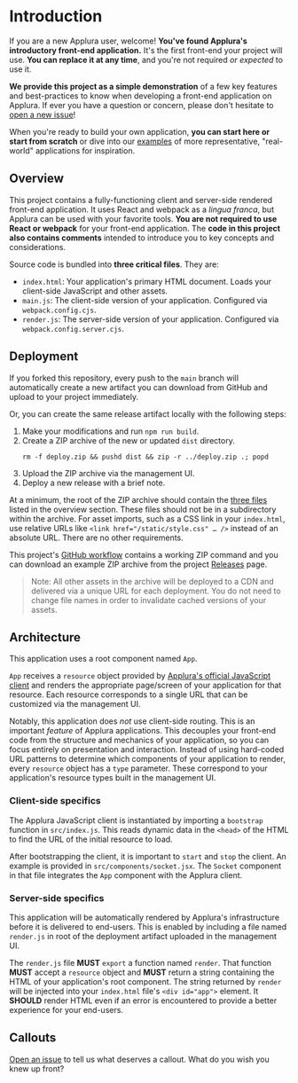 # Introduction

If you are a new Applura user, welcome! **You've found Applura's introductory front-end application.** It's the first
front-end your project will use. **You can replace it at any time**, and you're not required _or expected_ to use it.

**We provide this project as a simple demonstration** of a few key features and best-practices to know when developing a
front-end application on Applura. If ever you have a question or concern, please don't hesitate to [open a new issue](https://github.com/Applura/intro/issues/new)!

When you're ready to build your own application, **you can start here or start from scratch** or dive into our
[examples](https://github.com/Applura/release-examples) of more representative, "real-world" applications for inspiration.

## Overview

This project contains a fully-functioning client and server-side rendered front-end application. It uses React and
webpack as a _lingua franca_, but Applura can be used with your favorite tools. **You are not required to use React or
webpack** for your front-end application. The **code in this project also contains comments** intended to introduce
you to key concepts and considerations.

Source code is bundled into **three critical files**. They are:

- `index.html`: Your application's primary HTML document. Loads your client-side JavaScript and other assets.
- `main.js`: The client-side version of your application. Configured via `webpack.config.cjs`.
- `render.js`: The server-side version of your application. Configured via `webpack.config.server.cjs`.

## Deployment

If you forked this repository, every push to the `main` branch will automatically create a new artifact you can download
from GitHub and upload to your project immediately.

Or, you can create the same release artifact locally with the following steps:

1. Make your modifications and run `npm run build`.
2. Create a ZIP archive of the new or updated `dist` directory.
   ```shell
   rm -f deploy.zip && pushd dist && zip -r ../deploy.zip .; popd
   ```
3. Upload the ZIP archive via the management UI.
4. Deploy a new release with a brief note.

At a minimum, the root of the ZIP archive should contain the [three files](#overview) listed in the overview section.
These files should not be in a subdirectory within the archive. For asset imports, such as a CSS link in your
`index.html`, use relative URLs like `<link href="/static/style.css" … />` instead of an absolute URL. There are no
other requirements.

This project's [GitHub workflow](https://github.com/Applura/intro/blob/main/.github/workflows/build-artifact.yml)
contains a working ZIP command and you can download an example ZIP archive from the project [Releases](https://github.com/Applura/intro/releases)
page.

> Note: All other assets in the archive will be deployed to a CDN and delivered via a unique URL for each deployment.
> You do not need to change file names in order to invalidate cached versions of your assets.

## Architecture

This application uses a root component named `App`.

`App` receives a `resource` object provided by [Applura's official JavaScript client](https://github.com/Applura/client)
and renders the appropriate page/screen of your application for that resource. Each resource corresponds to a single
URL that can be customized via the management UI.

Notably, this application does _not_ use client-side routing. This is an important _feature_ of Applura applications.
This decouples your front-end code from the structure and mechanics of your application, so you can focus entirely on
presentation and interaction. Instead of using hard-coded URL patterns to determine which components of your application
to render, every `resource` object has a `type` parameter. These correspond to your application's resource types built
in the management UI.

### Client-side specifics

The Applura JavaScript client is instantiated by importing a `bootstrap` function in `src/index.js`. This reads dynamic
data in the `<head>` of the HTML to find the URL of the initial resource to load.

After bootstrapping the client, it is important to `start` and `stop` the client. An example is provided in
`src/components/socket.jsx`. The `Socket` component in that file integrates the `App` component with the Applura
client.

### Server-side specifics

This application will be automatically rendered by Applura's infrastructure before it is delivered to end-users. This
is enabled by including a file named `render.js` in root of the deployment artifact uploaded in the management UI.

The `render.js` file **MUST** `export` a function named `render`. That function **MUST** accept a `resource` object and
**MUST** return a string containing the HTML of your application's root component. The string returned by `render` will
be injected into your `index.html` file's `<div id="app">` element. It **SHOULD** render HTML even if an error is
encountered to provide a better experience for your end-users.

## Callouts

[Open an issue](https://github.com/Applura/intro/issues/new) to tell us what deserves a callout. What do you wish
you knew up front?
